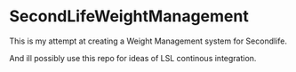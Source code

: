 # SecondLifeWeightManagement

This is my attempt at creating a Weight Management system for Secondlife.

And ill possibly use this repo for ideas of LSL continous integration.
